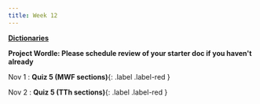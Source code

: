 ```yaml
---
title: Week 12
---
```


**[Dictionaries](https://docs.google.com/presentation/d/1HbBktvDUT4rXjcoaOfBKL_1vcd5CrF72_IsXpNeG_sg/edit?usp=sharing)**


**Project Wordle: Please schedule review of your starter doc if you haven't already**

Nov 1
:  **Quiz 5 (MWF sections)**{: .label .label-red }

Nov 2
:  **Quiz 5 (TTh sections)**{: .label .label-red }
